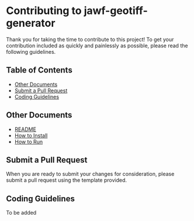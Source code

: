 Contributing to jawf-geotiff-generator
===============

Thank you for taking the time to contribute to this project! To get your contribution included as quickly and painlessly as possible, please read the following guidelines.

Table of Contents
---------------

- [Other Documents](#other-documents)
- [Submit a Pull Request](#submit-a-pull-request)
- [Coding Guidelines](#coding-guidelines)

Other Documents
---------------

- [README](../README.md)
- [How to Install](HOW-TO-INSTALL.md)
- [How to Run](HOW-TO-RUN.md)

Submit a Pull Request
---------------

When you are ready to submit your changes for consideration, please submit a pull request using the template provided.

Coding Guidelines
---------------

To be added
